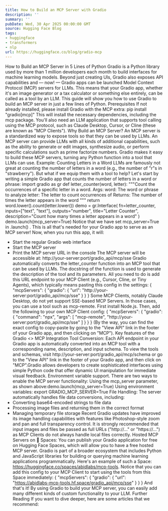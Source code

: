```yaml
---
title: How to Build an MCP Server with Gradio
description: ''
summary: ''
pubDate: Wed, 30 Apr 2025 00:00:00 GMT
source: Hugging Face Blog
tags:
- huggingface
- transformers
- nlp
url: https://huggingface.co/blog/gradio-mcp
---
```


How to Build an MCP Server in 5 Lines of Python
Gradio is a Python library used by more than 1 million developers each month to build interfaces for machine learning models. Beyond just creating UIs, Gradio also exposes API capabilities and — now! — Gradio apps can be launched Model Context Protocol (MCP) servers for LLMs. This means that your Gradio app, whether it's an image generator or a tax calculator or something else entirely, can be called as a tool by an LLM.
This guide will show you how to use Gradio to build an MCP server in just a few lines of Python.
Prerequisites
If not already installed, please install Gradio with the MCP extra:
pip install "gradio[mcp]"
This will install the necessary dependencies, including the mcp
package. You'll also need an LLM application that supports tool calling using the MCP protocol, such as Claude Desktop, Cursor, or Cline (these are known as "MCP Clients").
Why Build an MCP Server?
An MCP server is a standardized way to expose tools so that they can be used by LLMs. An MCP server can provide LLMs with all kinds of additional capabilities, such as the ability to generate or edit images, synthesize audio, or perform specific calculations such as prime factorize numbers.
Gradio makes it easy to build these MCP servers, turning any Python function into a tool that LLMs can use.
Example: Counting Letters in a Word
LLMs are famously not great at counting the number of letters in a word (e.g., the number of "r"s in "strawberry"). But what if we equip them with a tool to help? Let's start by writing a simple Gradio app that counts the number of letters in a word or phrase:
import gradio as gr
def letter_counter(word, letter):
"""Count the occurrences of a specific letter in a word.
Args:
word: The word or phrase to analyze
letter: The letter to count occurrences of
Returns:
The number of times the letter appears in the word
"""
return word.lower().count(letter.lower())
demo = gr.Interface(
fn=letter_counter,
inputs=["text", "text"],
outputs="number",
title="Letter Counter",
description="Count how many times a letter appears in a word"
)
demo.launch(mcp_server=True)
Notice that we have set mcp_server=True
in .launch()
. This is all that's needed for your Gradio app to serve as an MCP server! Now, when you run this app, it will:
- Start the regular Gradio web interface
- Start the MCP server
- Print the MCP server URL in the console
The MCP server will be accessible at:
http://your-server:port/gradio_api/mcp/sse
Gradio automatically converts the letter_counter
function into an MCP tool that can be used by LLMs. The docstring of the function is used to generate the description of the tool and its parameters.
All you need to do is add this URL endpoint to your MCP Client (e.g., Cursor, Cline, or Tiny Agents), which typically means pasting this config in the settings:
{
"mcpServers": {
"gradio": {
"url": "http://your-server:port/gradio_api/mcp/sse"
}
}
}
Some MCP Clients, notably Claude Desktop, do not yet support SSE-based MCP Servers. In those cases, you can use a tool such as mcp-remote. First install Node.js. Then, add the following to your own MCP Client config:
{
"mcpServers": {
"gradio": {
"command": "npx",
"args": [
"mcp-remote",
"http://your-server:port/gradio_api/mcp/sse"
]
}
}
}
(By the way, you can find the exact config to copy-paste by going to the "View API" link in the footer of your Gradio app, and then clicking on "MCP").
Key features of the Gradio <> MCP Integration
Tool Conversion: Each API endpoint in your Gradio app is automatically converted into an MCP tool with a corresponding name, description, and input schema. To view the tools and schemas, visit
http://your-server:port/gradio_api/mcp/schema
or go to the "View API" link in the footer of your Gradio app, and then click on "MCP".Gradio allows developers to create sophisticated interfaces using simple Python code that offer dynamic UI manipulation for immediate visual feedback.
Environment variable support. There are two ways to enable the MCP server functionality:
Using the
mcp_server
parameter, as shown above:demo.launch(mcp_server=True)
Using environment variables:
export GRADIO_MCP_SERVER=True
File Handling: The server automatically handles file data conversions, including:
- Converting base64-encoded strings to file data
- Processing image files and returning them in the correct format
- Managing temporary file storage
Recent Gradio updates have improved its image handling capabilities with features like Photoshop-style zoom and pan and full transparency control.
It is strongly recommended that input images and files be passed as full URLs ("http://..." or "https://...") as MCP Clients do not always handle local files correctly.
Hosted MCP Servers on 🤗 Spaces: You can publish your Gradio application for free on Hugging Face Spaces, which will allow you to have a free hosted MCP server. Gradio is part of a broader ecosystem that includes Python and JavaScript libraries for building or querying machine learning applications programmatically.
Here's an example of such a Space: https://huggingface.co/spaces/abidlabs/mcp-tools. Notice that you can add this config to your MCP Client to start using the tools from this Space immediately:
{
"mcpServers": {
"gradio": {
"url": "https://abidlabs-mcp-tools.hf.space/gradio_api/mcp/sse"
}
}
}
And that's it! By using Gradio to build your MCP server, you can easily add many different kinds of custom functionality to your LLM.
Further Reading
If you want to dive deeper, here are some articles that we recommend:
